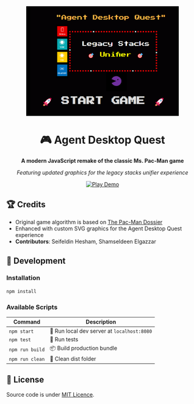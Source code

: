 <div align="center">
  <img src="./src/img/stuff/art.png" alt="Agent Desktop Quest" width="400"/>
  
  # 🎮 Agent Desktop Quest
  
  **A modern JavaScript remake of the classic Ms. Pac-Man game**
  
  *Featuring updated graphics for the legacy stacks unifier experience*
  
  [![Play Demo](https://img.shields.io/badge/🎮-Play%20Demo-blue?style=for-the-badge)](https://pacman.js.org/)
</div>

## 🏆 Credits

* Original game algorithm is based on [The Pac-Man Dossier](https://pacman.holenet.info/)
* Enhanced with custom SVG graphics for the Agent Desktop Quest experience
* **Contributors**: Seifeldin Hesham, Shamseldeen Elgazzar 

## 🚀 Development

### Installation
```bash
npm install
```

### Available Scripts

| Command | Description |
|---------|-------------|
| `npm start` | 🏃 Run local dev server at `localhost:8080` |
| `npm test` | 🧪 Run tests |
| `npm run build` | 📦 Build production bundle |
| `npm run clean` | 🧹 Clean dist folder |

## 📄 License

Source code is under [MIT Licence](http://opensource.org/licenses/mit-license.php).
